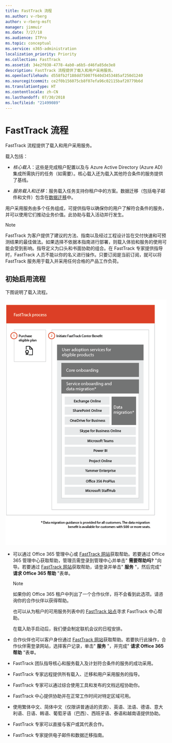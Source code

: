 ```yaml
---
title: FastTrack 流程
ms.author: v-rberg
author: v-rberg-msft
manager: jimmuir
ms.date: 7/27/18
ms.audience: ITPro
ms.topic: conceptual
ms.service: o365-administration
localization_priority: Priority
ms.collection: FastTrack
ms.assetid: 34e2f038-4778-4ab0-a6b5-d46fa85de3e8
description: FastTrack 流程提供了载入和用户采用服务。
ms.openlocfilehash: d558fb2f188dd75007f640d3453485af250d1240
ms.sourcegitcommit: ce2f0b156075cb8f07efa96c02115baf20779b6d
ms.translationtype: HT
ms.contentlocale: zh-CN
ms.lasthandoff: 07/30/2018
ms.locfileid: "21499089"
---
```

# <a name="the-fasttrack-process"></a>FastTrack 流程

FastTrack 流程提供了载入和用户采用服务。 
  
载入包括：
  
- *核心载入*：这些是完成租户配置以及与 Azure Active Directory (Azure AD) 集成所需执行的任务（如需要）。核心载入还为载入其他符合条件的服务提供了基线。 
    
- *服务载入和迁移*：服务载入任务支持你租户中的方案。数据迁移（包括电子邮件和文件）包含在[数据迁移](data-migration.md)中。 
    
用户采用服务由多个任务组成，可提供指导以确保你的用户了解符合条件的服务，并可以使用它们推动业务价值。此协助与载入活动并行发生。
  
> [!NOTE]
> FastTrack 为客户提供了建议的方法、指南以及经过工程设计旨在交付快速和可预测结果的最佳做法。如果选择不依据本指南进行部署，则载入体验和服务的使用可能会受到影响。指导定义为口头和书面协助的组合。在 FastTrack 专家提供指导时，FastTrack 人员不能以你的名义进行操作。只要订阅是当前订阅，就可以将 FastTrack 服务用于载入并采用任何合格的产品工作负荷。 
  
## <a name="the-onboarding-process"></a>初始启用流程

下图说明了载入流程。
  
![使用载入权益的日程表](media/O365-Onboarding-Timeline.png)
  
- 可以通过 Office 365 管理中心或 [FastTrack 网站](https://go.microsoft.com/fwlink/?linkid=780698)获取帮助。若要通过 Office 365 管理中心获取帮助，管理员需登录到管理中心并单击" **需要帮助吗?** "向导。若要通过 [FastTrack 网站](https://go.microsoft.com/fwlink/?linkid=780698)获取帮助，请登录并单击" **服务** "，然后完成" **请求 Office 365 帮助** "表单。 
    
    > [!NOTE]
    >  如果你的 Office 365 租户中列出了一个合作伙伴，将不会看到此选项。请咨询你的合作伙伴以获得帮助。 
  
    也可以从为租户的可用服务列表中的 [FastTrack 站点](https://go.microsoft.com/fwlink/?linkid=780698)寻求 FastTrack 中心帮助。 
    
    在载入助手启动后，我们便会制定联机会议的日程安排。
    
- 合作伙伴也可以客户身份通过 [FastTrack 网站](https://go.microsoft.com/fwlink/?linkid=780698)获取帮助。若要执行此操作，合作伙伴需登录网站，选择客户记录，单击" **服务** "，并完成" **请求 Office 365 帮助** "表单。 
    
- FastTrack 团队指导核心和服务载入及计划符合条件的服务的成功采用。
    
- FastTrack 专家远程提供所有载入、迁移和用户采用服务的指导。
    
- FastTrack 专家可以通过综合使用工具和发布的文档远程协助你。
    
- FastTrack 中心提供协助并在正常工作时间对特定区域可用。
    
- 使用繁体中文、简体中文（仅限讲普通话的资源）、英语、法语、德语、意大利语、日语、韩语、葡萄牙语（巴西）、西班牙语、泰语和越南语提供协助。
    
-  FastTrack 专家可以直接与客户或其代表合作。 
    
- FastTrack 专家提供电子邮件和数据迁移指南。
    

  

